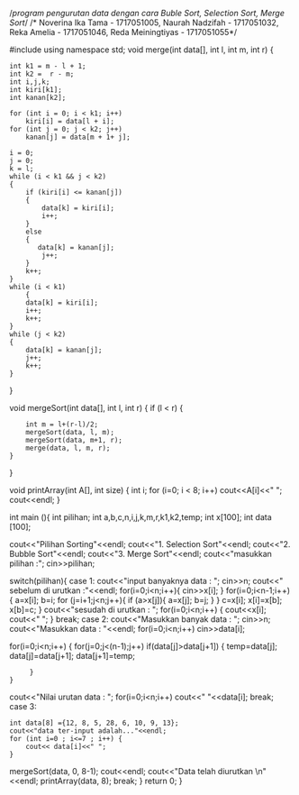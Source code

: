 /*program pengurutan data dengan cara Buble Sort, Selection Sort, Merge Sort*/
/* Noverina Ika Tama - 1717051005, Naurah Nadzifah - 1717051032, Reka Amelia - 1717051046, Reda Meiningtiyas - 1717051055*/

#include <iostream>
using namespace std;
void merge(int data[], int l, int m, int r)
{

    int k1 = m - l + 1;
    int k2 =  r - m;
    int i,j,k;
    int kiri[k1];
    int kanan[k2];

    for (int i = 0; i < k1; i++)
        kiri[i] = data[l + i];
    for (int j = 0; j < k2; j++)
        kanan[j] = data[m + 1+ j];

    i = 0;
    j = 0;
    k = l;
    while (i < k1 && j < k2)
    {
        if (kiri[i] <= kanan[j])
        {
            data[k] = kiri[i];
            i++;
        }
        else
        {
           data[k] = kanan[j];
            j++;
        }
        k++;
    }
    while (i < k1)
        {
        data[k] = kiri[i];
        i++;
        k++;
    }
    while (j < k2)
    {
        data[k] = kanan[j];
        j++;
        k++;
    }
}

void mergeSort(int data[], int l, int r)
{
    if (l < r)
    {

        int m = l+(r-l)/2;
        mergeSort(data, l, m);
        mergeSort(data, m+1, r);
        merge(data, l, m, r);
    }
}

void printArray(int A[], int size)
{
    int i;
    for (i=0; i < 8; i++)
        cout<<A[i]<<" ";
cout<<endl;
}

int main (){
int pilihan;
int a,b,c,n,i,j,k,m,r,k1,k2,temp;
int x[100];
int data [100];

cout<<"Pilihan Sorting"<<endl;
cout<<"1. Selection Sort"<<endl;
cout<<"2. Bubble Sort"<<endl;
cout<<"3. Merge Sort"<<endl;
cout<<"masukkan pilihan :";
cin>>pilihan;

switch(pilihan){
case 1:
    cout<<"input banyaknya data : ";
	cin>>n;
	cout<<" sebelum di urutkan :"<<endl;
	 for(i=0;i<n;i++){
	 	cin>>x[i];
	 }
	 for(i=0;i<n-1;i++){
		a=x[i];
		b=i;
			for (j=i+1;j<n;j++){
				if (a>x[j]){
					a=x[j];
					b=j;
				}
			}
			c=x[i];
        x[i]=x[b];
        x[b]=c;
    }
    cout<<"sesudah di urutkan : ";
	for(i=0;i<n;i++)
    {
        cout<<x[i];
		cout<<" ";
    }
    break;
case 2:
    cout<<"Masukkan banyak data : ";
cin>>n;
cout<<"Masukkan data : "<<endl;
	for(i=0;i<n;i++)
	cin>>data[i];

for(i=0;i<n;i++)
	{
		for(j=0;j<(n-1);j++)
			if(data[j]>data[j+1])
		 {
		 		temp=data[j];
		 		data[j]=data[j+1];
		 		data[j+1]=temp;

		 }
	}

cout<<"Nilai urutan data : ";
	for(i=0;i<n;i++)
	cout<<" "<<data[i];
break;
case 3:

    int data[8] ={12, 8, 5, 28, 6, 10, 9, 13};
    cout<<"data ter-input adalah..."<<endl;
    for (int i=0 ; i<=7 ; i++) {
        cout<< data[i]<<" ";
    }
mergeSort(data, 0, 8-1);
    cout<<endl;
    cout<<"Data telah diurutkan \n"<<endl;
    printArray(data, 8);
break;
}
return 0;
}

